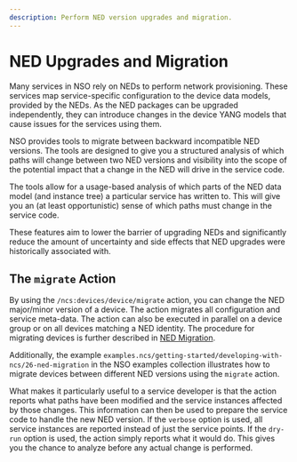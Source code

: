 ```yaml
---
description: Perform NED version upgrades and migration.
---
```


# NED Upgrades and Migration

Many services in NSO rely on NEDs to perform network provisioning. These services map service-specific configuration to the device data models, provided by the NEDs. As the NED packages can be upgraded independently, they can introduce changes in the device YANG models that cause issues for the services using them.

NSO provides tools to migrate between backward incompatible NED versions. The tools are designed to give you a structured analysis of which paths will change between two NED versions and visibility into the scope of the potential impact that a change in the NED will drive in the service code.

The tools allow for a usage-based analysis of which parts of the NED data model (and instance tree) a particular service has written to. This will give you an (at least opportunistic) sense of which paths must change in the service code.

These features aim to lower the barrier of upgrading NEDs and significantly reduce the amount of uncertainty and side effects that NED upgrades were historically associated with.

## The `migrate` Action <a href="#ug.ned.migration.migration" id="ug.ned.migration.migration"></a>

By using the `/ncs:devices/device/migrate` action, you can change the NED major/minor version of a device. The action migrates all configuration and service meta-data. The action can also be executed in parallel on a device group or on all devices matching a NED identity. The procedure for migrating devices is further described in [NED Migration](../../administration/management/nso-packages.md#ug.package\_mgmt.ned\_migration).

Additionally, the example `examples.ncs/getting-started/developing-with-ncs/26-ned-migration` in the NSO examples collection illustrates how to migrate devices between different NED versions using the `migrate` action.

What makes it particularly useful to a service developer is that the action reports what paths have been modified and the service instances affected by those changes. This information can then be used to prepare the service code to handle the new NED version. If the `verbose` option is used, all service instances are reported instead of just the service points. If the `dry-run` option is used, the action simply reports what it would do. This gives you the chance to analyze before any actual change is performed.

